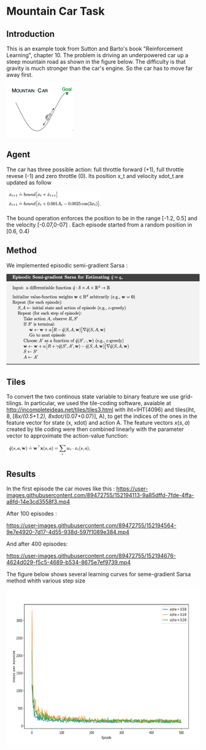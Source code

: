 # Mountain Car Task

## Introduction 

This is an example took from Sutton and Barto's book "Reinforcement Learning", chapter 10. The problem is driving an underpowered car up a steep mountain road as shown in the figure below. The difficulty is that gravity is much stronger than the car's engine. So the car has to move far away first.

<img src="https://github.com/MiriColo/RL-Practice/blob/main/MountainCar/figure/car.png" width="174" height="141">

## Agent

The car has three possible action: full throttle forward (+1), full throttle revese (-1) and zero throttle (0). 
Its position x_t and velocity xdot_t are updated as follow


<img src="https://github.com/MiriColo/RL-Practice/blob/main/MountainCar/figure/move.png" width="245" height="45">


The bound operation enforces the position to be in the range [-1.2, 0.5] and the velocity [-0.07,0-07] . Each episode started from a random position in [0.6, 0.4)


## Method 

We implemented episodic semi-gradient Sarsa :

<img src="https://github.com/MiriColo/RL-Practice/blob/main/MountainCar/figure/sarsa.png" width="572" height="237">

## Tiles

To convert the two continous state variable to binary feature we use grid-tilings. In particular, we used the tile-coding software, avaiable at  http://incompleteideas.net/tiles/tiles3.html with iht=IHT(4096) and tiles(iht, 8, [8*x/(0.5+1.2), 8*xdot/(0.07+0.07)], A), to get the indices of the ones in the feature vector for state (x, xdot) and action A. The feature vectors $x(s,a)$ created by tile coding were then combined linearly with the parameter vector to approximate the action-value function:

<img src="https://github.com/MiriColo/RL-Practice/blob/main/MountainCar/figure/value.png" width="228" height="32">

## Results 

In the first episode the car moves like this :
https://user-images.githubusercontent.com/89472755/152194113-9a85dffd-7fde-4ffa-a8fd-14e3cd3558f3.mp4

After 100 episodes :

https://user-images.githubusercontent.com/89472755/152194564-9e7e4920-7d17-4d55-938d-597f1089e384.mp4


And after 400 episodes:

https://user-images.githubusercontent.com/89472755/152194676-4624d029-f5c5-4689-b534-8675e7ef9739.mp4

The figure below shows several learning curves for seme-gradient Sarsa method whith various step size

<img src="https://github.com/MiriColo/RL-Practice/blob/main/MountainCar/figure/graph.png" width="730" height="406">




